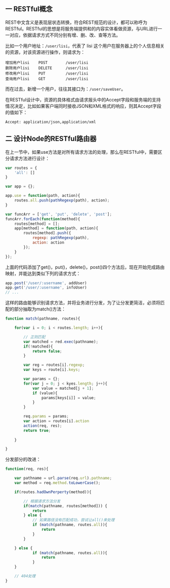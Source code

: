 ## 一 RESTful概念

REST中文含义是表现层状态转换，符合REST规范的设计，都可以称呼为RESTful。RESTful的思想是将服务端提供和的内容实体看做资源，与URL进行一一对应，依据请求方式不同分别有增、删、改、查等方法。  

比如一个用户地址：`/user/lisi`，代表了 lisi 这个用户在服务器上的个人信息相关的资源，对该资源进行操作，则请求为：
```
增加用户lisi    POST        /user/lisi
删除用户lisi    DELETE      /user/lisi
修改用户lisi    PUT         /user/lisi
查询用户lisi    GET         /user/lisi
```

而在过去，新增一个用户，往往其接口为：`/user/saveUser`。  

在RESTful设计中，资源的具体格式由请求报头中的Accept字段和服务端的支持情况决定，比如如果客户端同时接收JSON和XML格式的响应，则其Accept字段的值如下：
```
Accept: application/json,application/xml
```

## 二 设计Node的RESTful路由器

在上一节中，如果use方法是对所有请求方法的处理，那么在RESTful中，需要区分请求方法进行设计：
```js
var routes = {
    'all': []
}

var app = {};

app.use = function(path, action){
    routes.all.push(pathRegexp(path), action);
}

var funcArr = ['get', 'put', 'delete', 'post'];
funcArr.forEach(function(method){
    routes[method] = [];
    app[method] = function(path, action){
        routes[method].push({
            regexp: pathRegexp(path),
            action: action
        });
    }
});
```

上面的代码添加了get()，put()，delete()，post()四个方法后，现在开始完成路由映射，并能达到类似下列的请求方式：
```js
app.post('/user/:username', addUser)
app.get('/user/:username', infoUser)
// ...
```

这样的路由能够识别请求方法，并将业务进行分发，为了让分发更简洁，必须将匹配的部分抽取为match()方法：
```js
function match(pathname, routes){

    for(var i = 0; i < routes.length; i++){

        // 正则匹配
        var matched = red.exec(pathname);
        if(!matched){
            return false;
        }

        var reg = routes[i].regexp;
        var keys = route[i].keys;

        var params = {};
        for(var j = 0; j < kyes.length; j++){
            var value = matched[j + 1];
            if (value){
                params[keys[i]] = value;
            }
        }

        req.params = params;
        var action = routes[i].action
        action(req, res);
        return true;
                
    }

}
```

分发部分的改进：
```js
function(req, res){

    var pathname = url.parse(req.url).pathname;
    var method = req.method.toLowerCase();

    if(routes.hadOwnPerperty(method)){

        // 根据请求方法分发
        if(match(pathname, routes[method])) {
            return
        } else {
            // 如果路径没有匹配成功，尝试让all()来处理
            if (match(pathname, routes.all)){
                return
            }
        }

    } else {
            if (match(pathname, routes.all)){
                return
            }
    }

    // 404处理
}
```